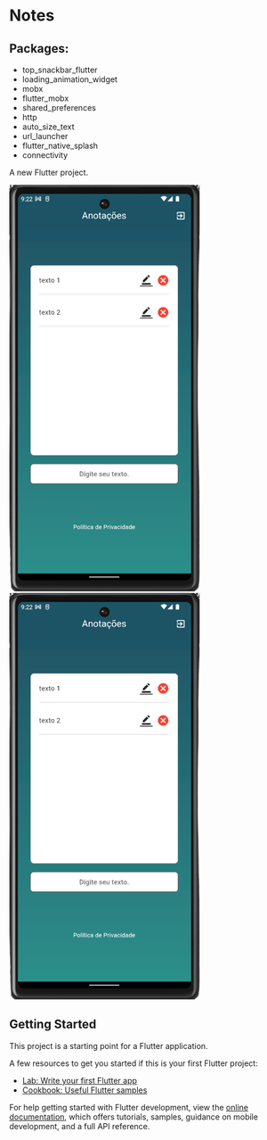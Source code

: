 # Notes

## Packages:

- top_snackbar_flutter
- loading_animation_widget
- mobx
- flutter_mobx
- shared_preferences
- http
- auto_size_text
- url_launcher
- flutter_native_splash
- connectivity

A new Flutter project.

<p float="left">
  <img src="https://github.com/rhbpinheiro/notes/blob/main/assets/images/Captura_de_tela_2023-11-14_182220-removebg-preview.png"  />
  <img src="https://github.com/rhbpinheiro/notes/blob/main/assets/images/Captura_de_tela_2023-11-14_182220-removebg-preview.png"  />

  
 
</p>

## Getting Started

This project is a starting point for a Flutter application.

A few resources to get you started if this is your first Flutter project:

- [Lab: Write your first Flutter app](https://docs.flutter.dev/get-started/codelab)
- [Cookbook: Useful Flutter samples](https://docs.flutter.dev/cookbook)

For help getting started with Flutter development, view the
[online documentation](https://docs.flutter.dev/), which offers tutorials,
samples, guidance on mobile development, and a full API reference.
